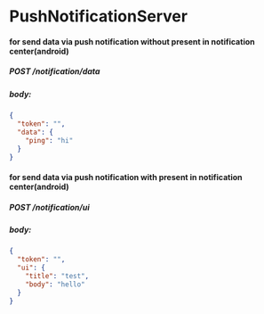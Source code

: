 # PushNotificationServer

#### for send data via push notification without present in notification center(android)
##### POST /notification/data
##### body: 
```json
{
  "token": "",
  "data": {
    "ping": "hi"
  }
}
```

#### for send data via push notification with present in notification center(android)
##### POST /notification/ui
##### body: 
```json
{
  "token": "",
  "ui": {
    "title": "test",
    "body": "hello"
  }
}
```
